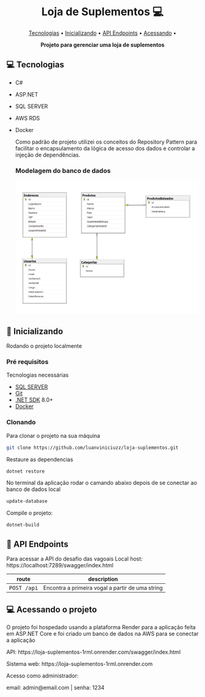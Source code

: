 <h1 align="center" style="font-weight: bold;">Loja de Suplementos 💻</h1>

<p align="center">
 <a href="#tech">Tecnologias</a> • 
 <a href="#started">Inicializando</a> • 
  <a href="#routes">API Endpoints</a> •
 <a href="#acess">Acessando</a> •
</p>

<p align="center">
    <b>Projeto para gerenciar uma loja de suplementos</b>
</p>

<h2 id="technologies">💻 Tecnologias</h2>

- C#
- ASP.NET
- SQL SERVER
- AWS RDS
- Docker

  Como padrão de projeto utilizei os conceitos do Repository Pattern para facilitar o encapsulamento
  da lógica de acesso dos dados e controlar a injeção de dependências.

  <h3>Modelagem do banco de dados</h3>
  <img src="edr.png" alt="Exemplo imagem">


<h2 id="started">🚀 Inicializando</h2>

Rodando o projeto localmente

<h3>Pré requisitos</h3>

Tecnologias necessárias

- [SQL SERVER](https://www.microsoft.com/pt-br/sql-server/sql-server-downloads)
- [Git](https://git-scm.com/downloads)
- [.NET SDK](https://dotnet.microsoft.com/pt-br/download/visual-studio-sdks) 8.0+
- [Docker](https://www.docker.com/)
  
<h3>Clonando</h3>

Para clonar o projeto na sua máquina

```bash
git clone https://github.com/luanviniciuzz/loja-suplementos.git
```

Restaure as dependencias
```bash
dotnet restore
```

No terminal da aplicação rodar o camando abaixo depois de se conectar ao banco de dados local
```bash
update-database
```
Compile o projeto:
```bash
dotnet-build
```

<h2 id="routes">📍 API Endpoints</h2>

Para acessar a API do desafio das vagoais
Local host: https://localhost:7289/swagger/index.html

| route               | description                                          
|----------------------|-----------------------------------------------------
| <kbd>POST /api</kbd>     | Encontra a primeira vogal a partir de uma string

<h2 id="acess">💻 Acessando o projeto</h2>

O projeto foi hospedado usando a plataforma Render para a aplicação feita em ASP.NET Core
e foi criado um banco de dados na AWS para se conectar a aplicação

<p>API: https://loja-suplementos-1rml.onrender.com/swagger/index.html</p>
<p>Sistema web: https://loja-suplementos-1rml.onrender.com</p>
<p>Acesso como administrador:</p>
email: admin@email.com | senha: 1234

